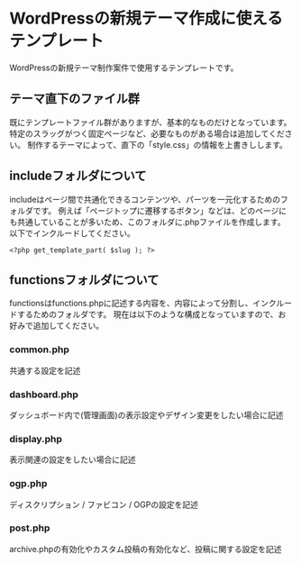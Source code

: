 # WordPressの新規テーマ作成に使えるテンプレート
WordPressの新規テーマ制作案件で使用するテンプレートです。

## テーマ直下のファイル群
既にテンプレートファイル群がありますが、基本的なものだけとなっています。
特定のスラッグがつく固定ページなど、必要なものがある場合は追加してください。
制作するテーマによって、直下の「style.css」の情報を上書きしします。

## includeフォルダについて
includeはページ間で共通化できるコンテンツや、パーツを一元化するためのフォルダです。
例えば「ページトップに遷移するボタン」などは、どのページにも共通していることが多いため、このフォルダに.phpファイルを作成します。
以下でインクルードしてください。
```
<?php get_template_part( $slug ); ?>
```

## functionsフォルダについて
functionsはfunctions.phpに記述する内容を、内容によって分割し、インクルードするためのフォルダです。
現在は以下のような構成となっていますので、お好みで追加してください。

### common.php
共通する設定を記述

### dashboard.php
ダッシュボード内で(管理画面)の表示設定やデザイン変更をしたい場合に記述

### display.php
表示関連の設定をしたい場合に記述

### ogp.php
ディスクリプション / ファビコン / OGPの設定を記述

### post.php
archive.phpの有効化やカスタム投稿の有効化など、投稿に関する設定を記述
